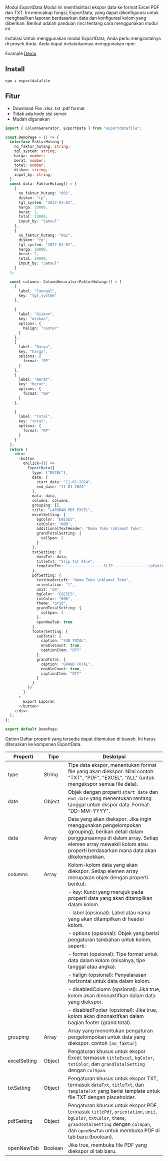 Modul ExportData
Modul ini memfasilitasi ekspor data ke format Excel PDF dan TXT. Ini mencakup fungsi, ExportData, yang dapat dikonfigurasi untuk menghasilkan laporan berdasarkan data dan konfigurasi kolom yang diberikan. Berikut adalah panduan rinci tentang cara menggunakan modul ini.

Instalasi
Untuk menggunakan modul ExportData, Anda perlu menginstalnya di proyek Anda. Anda dapat melakukannya menggunakan npm:

Example <a href="https://codesandbox.io/p/sandbox/export-excel-pdf-5v6th4"> Demo </a>

## Install

```
npm i exportdatafile
```

## Fitur

- Download File .xlsx .txt .pdf format
- Tidak ada kode sisi server
- Mudah digunakan

```typescript
import { ColumnGenarator, ExportData } from "exportdatafile";

const DemoPage = () => {
  interface FakturHutang {
    no_faktur_hutang: string;
    tgl_system: string;
    harga: number;
    berat: number;
    total: number;
    diskon: string;
    input_by: string;
  }
  const data: FakturHutang[] = [
    {
      no_faktur_hutang: "001",
      diskon: "rp",
      tgl_system: "2022-01-01",
      harga: 10000,
      berat: 2,
      total: 20000,
      input_by: "Samsul"
    },
    {
      no_faktur_hutang: "002",
      diskon: "rp",
      tgl_system: "2022-01-01",
      harga: 10000,
      berat: 2,
      total: 20000,
      input_by: "Samsul"
    }
  ];

  const columns: ColumnGenarator<FakturHutang>[] = [
    {
      label: "Tanngal",
      key: "tgl_system"
    },

    {
      label: "Diskon",
      key: "diskon",
      options: {
        halign: "center"
      }
    },
    {
      label: "Harga",
      key: "harga",
      options: {
        format: "RP"
      }
    },
    {
      label: "Berat",
      key: "berat",
      options: {
        format: "GR"
      }
    },

    {
      label: "Total",
      key: "total",
      options: {
        format: "RP"
      }
    }
  ];
  return (
    <div>
      <button
        onClick={() =>
          ExportData({
            type: ["EXCEL"],
            date: {
              start_date: "11-01-2024",
              end_date: "11-01-2024"
            },
            data: data,
            columns: columns,
            grouping: [],
            title: "LAPORAN PDF EXCEL",
            excelSetting: {
              bgColor: "E8E5E5",
              txtColor: "000",
              additionalTextHeader: "Nama Toko \nAlamat Toko",
              grandTotalSetting: {
                colSpan: 2
              }
            },
            txtSetting: {
              dataTxt: data,
              titleTxt: "Slip Txt FIle",
              templateTxt: `--------------- SLIP ---------------\nFaktur         = {no_faktur_hutang}\nDiskon         = {diskon}\nTanggal System = {tgl_system}\nHarga          = {harga}\nBerat          = {berat}\nTotal          = {total}\nInput_by       = {input_by}`
            },
            pdfSetting: {
              textHeaderLeft: "Nama Toko \nAlamat Toko",
              orientation: "l",
              unit: "mm",
              bgColor: "E8E5E5",
              txtColor: "000",
              theme: "grid",
              grandTotalSetting: {
                colSpan: 2
              },
              openNewTab: true
            },
            footerSetting: {
              subTotal: {
                caption: "SUB TOTAL",
                enableCount: true,
                captionItem: "QTY"
              },
              grandTotal: {
                caption: "GRAND TOTAL",
                enableCount: true,
                captionItem: "QTY"
              }
            }
          })
        }
      >
        Export Laporan
      </button>
    </div>
  );
};

export default DemoPage;
```

Option
Daftar properti yang tersedia dapat ditemukan di bawah. Ini harus diteruskan ke komponen ExportData.

| Properti     | Tipe    | Deskripsi                                                                                                                                                                                                               |
| ------------ | ------- | ----------------------------------------------------------------------------------------------------------------------------------------------------------------------------------------------------------------------- |
| type         | String  | Tipe data ekspor, menentukan format file yang akan diekspor. Nilai contoh: "TXT", "PDF", "EXCEL", "ALL" (untuk mengekspor semua file data).                                                                             |
| date         | Object  | Objek dengan properti `start_date` dan `end_date` yang menentukan rentang tanggal untuk ekspor data. Format: "DD-MM-YYYY".                                                                                              |
| data         | Array   | Data yang akan diekspor. Jika ingin menggunakan pengelompokan (grouping), berikan detail dalam penggunaannya di dalam array. Setiap elemen array mewakili kolom atau properti berdasarkan mana data akan dikelompokkan. |
| columns      | Array   | Kolom-kolom data yang akan diekspor. Setiap elemen array merupakan objek dengan properti berikut:                                                                                                                       |
|              |         | - key: Kunci yang merujuk pada properti data yang akan ditampilkan dalam kolom.                                                                                                                                         |
|              |         | - label (opsional): Label atau nama yang akan ditampilkan di header kolom.                                                                                                                                              |
|              |         | - options (opsional): Objek yang berisi pengaturan tambahan untuk kolom, seperti:                                                                                                                                       |
|              |         | - format (opsional): Tipe format untuk data dalam kolom (misalnya, tipe tanggal atau angka).                                                                                                                            |
|              |         | - halign (opsional): Penyelarasan horizontal untuk data dalam kolom.                                                                                                                                                    |
|              |         | - disabledColumn (opsional): Jika true, kolom akan dinonaktifkan dalam data yang diekspor.                                                                                                                              |
|              |         | - disabledFooter (opsional): Jika true, kolom akan dinonaktifkan dalam bagian footer (grand total).                                                                                                                     |
| grouping     | Array   | Array yang menentukan pengaturan pengelompokan untuk data yang diekspor. contoh `[no_faktur]`                                                                                                                           |
| excelSetting | Object  | Pengaturan khusus untuk ekspor Excel, termasuk `titleExcel`, `bgColor`, `txtColor`, dan `grandTotalSetting` dengan `colSpan`.                                                                                           |
| txtSetting   | Object  | Pengaturan khusus untuk ekspor TXT, termasuk `dataTxt`, `titleTxt`, dan `templateTxt` yang berisi template untuk file TXT dengan placeholder.                                                                           |
| pdfSetting   | Object  | Pengaturan khusus untuk ekspor PDF, termasuk `titlePdf`, `orientation`, `unit`, `bgColor`, `txtColor`, `theme`, `grandTotalSetting` dengan `colSpan`, dan `openNewTab` untuk membuka PDF di tab baru (boolean).         |
| openNewTab   | Boolean | Jika true, membuka file PDF yang diekspor di tab baru.                                                                                                                                                                  |
